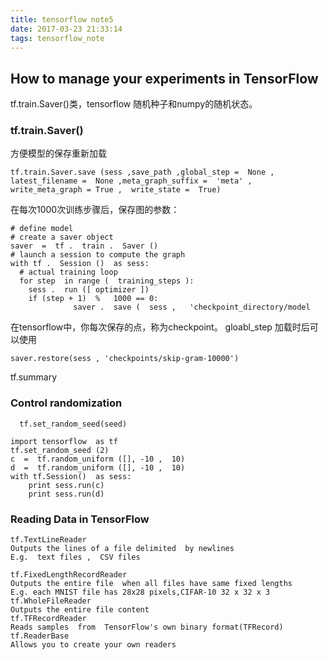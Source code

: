 ```yaml
---
title: tensorflow note5
date: 2017-03-23 21:33:14
tags: tensorflow_note
---
```


## How to manage your experiments in TensorFlow

tf.train.Saver()类，tensorflow 随机种子和numpy的随机状态。
<!--more-->
### tf.train.Saver()
方便模型的保存重新加载
```
tf​.train.Saver​.save​ (sess​ ,save_path​ ,global_step​ = ​ None​ , ​ latest_filename​ = ​ None​ ,meta_graph_suffix​ = ​ 'meta'​ , ​ write_meta_graph​ = True​ , ​ write_state​ = ​ True)

```
在每次1000次训练步骤后，保存图的参数：
```
# define model
# create a saver object
saver ​ = ​ tf​ . ​ train​ . ​ Saver​ ()
# launch a session to compute the graph
with​ tf​ . ​ Session​ ()​ ​ as​ sess:
  # actual training loop
  for​ step ​ in​ range​ ( ​ training_steps​ ):
    sess​ . ​ run​ ([​ optimizer​ ])
    if​ (step + 1) ​ % ​ ​ 1000​ ==​ 0:
              saver​ . ​ save​ ( ​ sess​ , ​ ​ 'checkpoint_directory/model    
```
在tensorflow中，你每次保存的点，称为checkpoint。
gloabl_step
加载时后可以使用
```
saver​.restore​(sess​ , ​'checkpoints/skip-gram-10000')
```
tf.summary
### Control randomization
```
  tf​.set_random_seed​(seed)
```
```
import​ tensorflow ​ as​ tf
tf.set_random_seed​ (2)
c ​ = ​ tf​.random_uniform​ ([],​ -10​ , ​ 10)
d ​ = ​ tf​.random_uniform​ ([],​ -10​ , ​ 10)
with​ tf​.Session​()​ ​ as​ sess:
    print​ sess.run​(c)
    print​ sess​.run​(d)
```
### Reading Data in TensorFlow
```
tf.TextLineReader
Outputs​ the lines of a file delimited ​ by​ newlines
E​.g. ​ text files​ , ​ CSV files

tf​.FixedLengthRecordReader
Outputs​ the entire file ​ when​ all files have same ​fixed​ lengths
E​.g. each MNIST file has 28​x28​ pixels​,CIFAR​-10​ 32​ x ​32​ x 3
tf​.WholeFileReader
Outputs​ the entire file content
tf.TFRecordReader
Reads​ samples ​ from​ ​ TensorFlow​'s own binary format(TFRecord)
tf​.ReaderBase
Allows​ you to create your own readers
```
